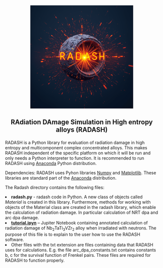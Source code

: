 
<p align="center">
<img src="radash-logo.png" alt="" /></td>
</p>  
<h2>
<p align="center">
RAdiation DAmage Simulation in High entropy alloys (RADASH) 
</p>
  </h2>

<p>
RADASH is a Python library for evaluation of radiation damage in high entropy and multicomponent complex concentrated alloys.
This makes RADASH independent of the specific platform on which it will be run and only needs a Python interpreter to function.
It is recommended to run RADASH using <a href="https://anaconda.org/" target="_blank">Anaconda</a> Python distribution.
</p>
<p>
Dependencies: RADASH uses Pyhon libraries <a href="https://numpy.org/" target="_blank">Numpy</a> and <a href="https://matplotlib.org/" target="_blank">Matplotlib</a>. These libraries are standard part of the <a href="https://anaconda.org/" target="_blank">Anaconda</a> distribution.
</p>  
<p>
The Radash directory  contains the following files:
<li><b>radash.py</b> - radash code in Python. A new class of objects called <i> Material </i> is created in this library. 
Furthermore, methods for working with objects of the Material class are created in the radash library, which enable the calculation of radiation damage. In particular calculation of NRT dpa and arc dpa damage. 
</li>
<li><a href="tutorial.ipyn" target="_blan"><b>tutorial.ipyn</b></a> – Jupiter Notebook containing annotated calculation of radiation damage of Nb<sub>2</sub>TaTi<sub>3</sub>VZr<sub>2</sub> alloy when irradiated with neutrons. The purpose of this file is to explain to the user how to use the RADASH software.</li>
<li>Other files with the txt extension are files containing data that RADASH uses for calculations. E.g. the file arc_dpa_constants.txt contains constants b, c for the survival function of Frenkel pairs. These files are required for RADASH to function properly.</li>
</p>
